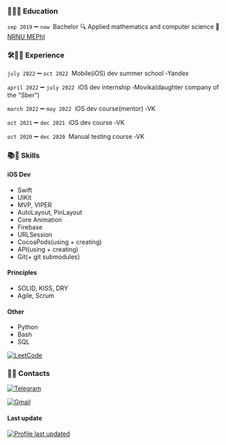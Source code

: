 ### 📝👨‍🎓&nbsp;Education

`sep 2019` ➖ `now`&nbsp; Bachelor 🔍 Applied mathematics and computer science 🏢 [NRNU MEPhI](https://mephi.ru)


### 🛠👨‍💻&nbsp;Experience

`july 2022` ➖ `oct 2022`&nbsp; Mobile(iOS) dev summer school ▫️Yandex

`april 2022` ➖ `july 2022`&nbsp; iOS dev internship ▫️Movika(daughter company of the "Sber") 

`march 2022` ➖ `may 2022`&nbsp; iOS dev course(mentor) ▫️VK

`oct 2021` ➖ `dec 2021`&nbsp; iOS dev course ▫️VK

`oct 2020` ➖ `dec 2020`&nbsp; Manual testing course ▫️VK


<!--
### 🛠🐶&nbsp;Pet projects



### 📚🧩&nbsp;Skills
- **iOS Dev**&nbsp;
  - Swift
  - UIKit
  - MVP, VIPER
  - AutoLayout, PinLayout
  - Core Animation
  - Firebase
  - URLSession
  - CocoaPods(using + creating)
  - API(using + creating)
  - Git(+ git submodules)

- **Principles**&nbsp;
  - SOLID
  - KISS
  - DRY
  - Agile
  - Scrum

- **Other**&nbsp;
  - Python
  - Bash
  - SQL
  - [![LeetCode](https://img.shields.io/static/v1?label=LeetCode&message=T1mur&color=blue&logo=leetcode&logoColor=white&style=flat)](https://leetcode.com/T1mur337/)
-->


### 📚🧩&nbsp;Skills
#### iOS Dev&nbsp;
- Swift
- UIKit 
- MVP, VIPER
- AutoLayout, PinLayout
- Core Animation
- Firebase
- URLSession
- CocoaPods(using + creating)
- API(using + creating)
- Git(+ git submodules)

#### Principles&nbsp;
- SOLID, KISS, DRY
- Agile, Scrum

#### Other&nbsp;
- Python
- Bash
- SQL

[![LeetCode](https://img.shields.io/static/v1?label=LeetCode&message=T1mur&color=blue&logo=leetcode&logoColor=white&style=flat)](https://leetcode.com/T1mur337/)


### 📩📱&nbsp;Contacts

[![Telegram](https://img.shields.io/static/v1?label=Telegram&message=chieftim&color=blue&logo=telegram&logoColor=white&style=flat)](https://t.me/chieftim)

[![Gmail](https://img.shields.io/static/v1?label=Gmail&message=itimur317@gmail.com&color=blue&logo=gmail&logoColor=white&style=flat)](mailto:itimur317@gmail.com)


#### Last update

[![Profile last updated](https://img.shields.io/github/last-commit/itimur317/itimur317/main?label=Last%20updated&style=flat)](https://github.com/itimur317/itimur317/commits)
